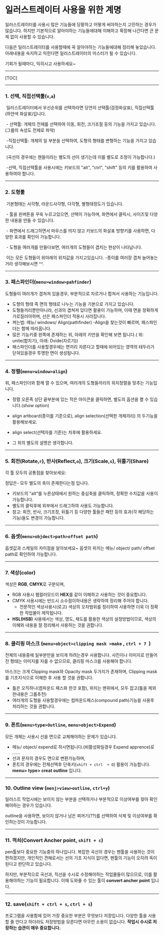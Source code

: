 # 일러스트레이터 사용을 위한 계명

 일러스트레이터를 사용시 많은 기능들에 당황하고 어떻게 써야하는지 고민하는 경우가 많습니다.
하지만 기본적으로 알아야하는 기능들에대해 이해하고 확장해 나간다면 큰 문제 없이 사용할 수 있습니다.

다음은 일러스트레이터를 사용할때에 꼭 알아야하는 기능들에대해 정리해 놓았습니다.
아래내용을 숙지하고 익힌다면 일러스트레이터의 마스터가 될 수 있습니다. 

기회가 될때마다, 익히시고 사용하세요~

---

[TOC]

---

### 1. 선택, 직접선택툴(`v`,`a`)  

​    일러스트레이터에서 우선순위를 선택하라면 당연히 선택툴(검정화살표), 직접선택툴(하얀색 화살표)입니다.

​    - 선택툴: 개체의 전체를 선택하여 이동, 회전, 크기조절 등의 기능을 가지고 있습니다.(그룹의 속성도 전체로 파악)

​    -직접선택툴: 개체의 일 부분을 선택하여, 도형의 형태를 변형하는 기능을 가지고 있습니다.

​      (곡선의 경우에는 핸들이라는 별도의 선이 생기는데 이를 별도로 조정이 가능합니다.)

​    -선택, 직접선택툴을 사용시에는 키보드의  "alt", "ctrl", "shift" 등의 키를 활용하여 사용하여야 합니다.



---

### 2. 도형툴

​    기본형태는 사각형, 라운드사각형, 다각형, 별형태정도가 있습니다.  

​    - 툴을 왼버튼을 꾸욱 누르고있으면, 선택이 가능하며, 화면에서 클릭시, 사이즈및 다양한 내용을 만들 수 있습니다.

​    - 화면에서 드래그하면서 마우스를 띄지 않고 키보드의 화살표 방향키를 사용하면, 다양한 효과를 확인이 가능합니다.

​    - 도형을 여러개를 만들다보면, 여러개의 도형들이 겹치는 현상이 나타납니다. 

​        이는 모든 도형들이 위아래의 위치값을 가지고있습니다. -종이를 여러장 겹쳐 늘어놓는 거라 생각해보시면 ^^.



---

### 3. 패스파인더(`menu>window>pahfinder`)

   도형들이 여러개가 겹쳐져 있을경우, 부분적으로 자르거나 합쳐서 사용하는 기능입니다.

   - 도형의 형태 즉 면의 형태로 나누는 기능을 기본으로 가지고 있습니다.
   - 도형들끼리뿐만아니라, 선과의 겹쳐져 있다면 활용이 가능하며, 
       이때 면을 정확하게 가로질러야하며, 선은 패스파인더 적용시 사라집니다.
   - 켜는법: 메뉴/ windows/ Align(pathfinder) -Align을 찾는것이 빠르며, 패스파인더는 함께 따라옵니다.
   - 많은 기능키중 왼쪽에 존재하는 위, 아래의 키만을 확인해 보면 됩니다.( 위: unite(합치기), 아래: Dvide(자르기))
   - 패스파인더를 사용할경우에는 면끼리 자른다고 할때에 비어있는 영역의 테두리가 닫혀있을경우 투명한 면이 생성됩니다.



---

### 4. 정렬(`menu>window>align`)

  위, 패스파인더와 함께 열 수 있으며, 여러개의 도형들끼리의 위치정렬을 맞추는 기능입니다.

 - 정렬 오른족 상단 끝부분에 있는 작은 아이콘을 클릭하면, 별도의 옵션을 켤 수 있습니다.(show option) 

 - align artboard(종이를 기준으로), align selection(선택한 개체끼리) 의 두기능을 활용해보세요. 

 - align select(선택자를 기준)는 차후에 활용하세요.

 - 그 외의 별도의 설명은 생각합니다.



---

### 5. 회전(Rotate,`r`), 반사(Reflect,`o`), 크기(Scale,`s`), 뒤틀기(Share)

  각 툴 모두의 공통점을 찾아보세요:

  정답은- 모두 별도의 축이 존재한다는점 입니다.

  - 키보드의 "alt"를 누른상태에서 원하는 중심축을 클릭하여, 정확한 수치값을 사용이 가능합니다.
  - 별도의 클릭후에 외부에서 드래그하여 사용도 가능합니다.
  - 참고: 회전, 반사, 크기조정, 뒤틀기 등 다양한 툴들은 패턴 등의 효과(각 해당하는 기능)들도 변경이 가능합니다.



---
### 6. 옵셋(`menu>objdect>path>offset path`)
옵셋값과 스케일의 차이점을 알아보세요~
옵셋의 위치는  메뉴/ object/ path/ offset path로 확인하여 가능합니다.



---
### 7. 색상(color)

색상은 **RGB**, **CMYK**로 구분되며, 

- RGB 사용시 웹컬러모드이 **HEX**를 같이 이해하고 사용하는 것이 중요합니다. 
- CMYK 사용시에는 반드시 소수점이하내용은 생략하여 정리해 주어야 합니다.
  - 전문적인 색상사용시(로고) 색상의 오차범위를 정리하여 사용하면 더욱 더 정확한 작업물이 제작됩니다. 
- **HSL(HSB)** 사용에서는 색상, 명도, 채도를 활용한 색상의 설정방법이므로, 색상의 이해와 내용을 잘 정리해서 사용하는 것을 권합니다. 



---
### 8. 클리핑 마스크  (`menu>object>clipping mask >make` , `ctrl + 7 `)

전체의 내용중에 일부분만을 보이게 하려는경우 사용합니다.
사진이나 이미지로 만들어진 형태는 이미지를 자를 수 없으므로, 클리핑 마스크를 사용해야 합니다. 

마스크는 크게 Clipping mask와 Opacity mask 두가지가 존재하며, 
Clipping mask를 기초지식으로 이해한 후 사용 할 것을 권합니다. 

- 틀은 오직하나(컴파운드 패스화 한것 포함), 위치는 맨위에서, 모두 잡고(틀을 제외한내용은 그룹추천)
- 여러개의 도형을 사용할경우에는 컴파운드패스(compound path)기능을 사용후 처리하는 것을 권합니다.



---
### 9. 폰트(`menu>type>Outline`, `menu>object>Expend`)

  모든 개체는 사용시 선을 면으로 교체해야하는 문제가 있습니다.

 - 메뉴/ object/ expend로 하시면됩니다.(비활성화일경우 Expend apprence)로 ......
 - 선과 문자의 경우도 면으로 변환가능하며,
 - 폰트의 경우에는 전체선택후 단축키(`shift + ctrl  + O`) 활용이 가능합니다.   
   **menu> type> creat outline** 입니다.



---

### 10. Outline view (`menj>view>outline`, `ctrl+y`)

   일러스트 작업시에는 보이지 않는 부분을 선택하거나 부분적으로 이상여부를 찾아 확인해야하는 경우가 있습니다.

  outline을 사용하면, 보이지 않거나 남은 찌꺼기(??)를 선택하여 삭제 및 이상여부를 확인하는것이 가능합니다.



---

### 11. 꺽쇠(Convert Ancher point, `shift + c`)

pen툴보다 중요한 기능중의 하나입니다.
복잡한 곡선의 경우는 펜툴을 사용하는 것이 편하겠지만, 개인적인 견해로서는 선의 기초 지식이 없다면, 펜툴의 기능이 오히려 독이된다고 판단하고 있습니다. 

하지만, 부분적으로 곡선과, 직선을  수시로 수정해야하는 작업물들이 많으므로, 이를 활용해야하는 기능이 필요합니다. 
이때 도와줄 수 있는 툴이 **convert ancher point** 입니다. 



---

### 12. save(`shift + ctrl + s`, `ctrl + s`)

프로그램을 사용함에 있어 가장 중요한 부분은 무엇보다 저장입니다. 
다양한 툴을 사용할 줄 안다고 하더라도 저장방법을 모른다면 아무런 소용이 없습니다. 
**작업시 수시로 저장하는 습관이 매우 중요합니다.**